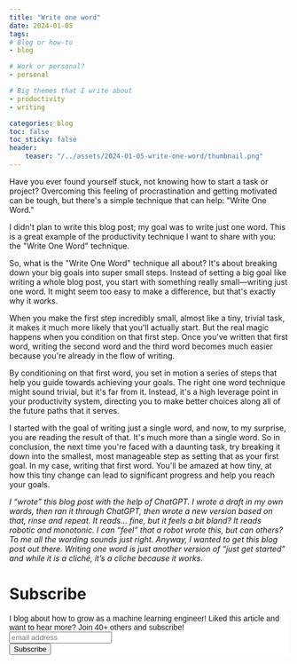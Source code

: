 ```yaml
---
title: "Write one word"
date: 2024-01-05
tags:
# Blog or how-to
- blog

# Work or personal?
- personal

# Big themes that I write about
- productivity
- writing

categories: blog
toc: false
toc_sticky: false
header:
    teaser: "/../assets/2024-01-05-write-one-word/thumbnail.png"
---
```

<!-- ctrl + alt + v -->

<!-- https://app.bannerbear.com/projects/POobgvMNDkxzxAYW70/templates/3g8zka5Y2OlaDEJXBY -->

Have you ever found yourself stuck, not knowing how to start a task or project? Overcoming this feeling of procrastination and getting motivated can be tough, but there's a simple technique that can help: "Write One Word."

I didn't plan to write this blog post; my goal was to write just one word. This is a great example of the productivity technique I want to share with you: the "Write One Word" technique.

So, what is the "Write One Word" technique all about? It's about breaking down your big goals into super small steps. Instead of setting a big goal like writing a whole blog post, you start with something really small—writing just one word. It might seem too easy to make a difference, but that's exactly why it works.

When you make the first step incredibly small, almost like a tiny, trivial task, it makes it much more likely that you'll actually start. But the real magic happens when you condition on that first step. Once you've written that first word, writing the second word and the third word becomes much easier because you're already in the flow of writing.

By conditioning on that first word, you set in motion a series of steps that help you guide towards achieving your goals. The right one word technique might sound trivial, but it's far from it. Instead, it's a high leverage point in your productivity system, directing you to make better choices along all of the future paths that it serves.

I started with the goal of writing just a single word, and now, to my surprise, you are reading the result of that. It's much more than a single word. So in conclusion, the next time you're faced with a daunting task, try breaking it down into the smallest, most manageable step as setting that as your first goal. In my case, writing that first word. You'll be amazed at how tiny, at how this tiny change can lead to significant progress and help you reach your goals.

*I “wrote” this blog post with the help of ChatGPT. I wrote a draft in my own words, then ran it through ChatGPT, then wrote a new version based on that,  rinse and repeat. It reads… fine, but it feels a bit bland? It reads robotic and monotonic. I can “feel” that a robot wrote this, but can others? To me all the wording sounds just right. Anyway, I wanted to get this blog post out there. Writing one word is just another version of “just get started” and while it is a cliché, it’s a cliche because it works.*

# Subscribe

<!-- Begin Mailchimp Signup Form -->
<link href="//cdn-images.mailchimp.com/embedcode/horizontal-slim-10_7.css" rel="stylesheet" type="text/css">
<style type="text/css">
#mc_embed_signup{background:#fff; clear:left; font:14px Helvetica,Arial,sans-serif; width:100%;}
/* Add your own Mailchimp form style overrides in your site stylesheet or in this style block.
    We recommend moving this block and the preceding CSS link to the HEAD of your HTML file. */
</style>
<div id="mc_embed_signup">
<form action="https://gmail.us3.list-manage.com/subscribe/post?u=92fe86c389878585bc87837e8&amp;id=50543deff9" method="post" id="mc-embedded-subscribe-form" name="mc-embedded-subscribe-form" class="validate" target="_blank" novalidate>
    <div id="mc_embed_signup_scroll">
<label for="mce-EMAIL">I blog about how to grow as a machine learning engineer! Liked this article and want to hear more? Join 40+ others and subscribe!</label>
<input type="email" value="" name="EMAIL" class="email" id="mce-EMAIL" placeholder="email address" required>
    <!-- real people should not fill this in and expect good things - do not remove this or risk form bot signups-->
    <div style="position: absolute; left: -5000px;" aria-hidden="true"><input type="text" name="b_92fe86c389878585bc87837e8_50543deff9" tabindex="-1" value=""></div>
    <div class="clear"><input type="submit" value="Subscribe" name="subscribe" id="mc-embedded-subscribe" class="button"></div>
    </div>
</form>
</div>
<!--End mc_embed_signup-->
    